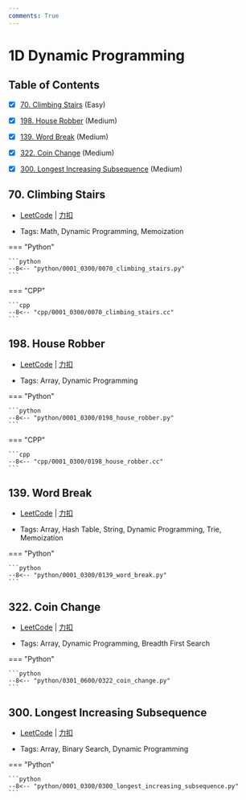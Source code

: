 ```yaml
---
comments: True
---
```


# 1D Dynamic Programming

## Table of Contents

- [x] [70. Climbing Stairs](#70-climbing-stairs) (Easy)
- [x] [198. House Robber](#198-house-robber) (Medium)
- [x] [139. Word Break](#139-word-break) (Medium)
- [x] [322. Coin Change](#322-coin-change) (Medium)
- [x] [300. Longest Increasing Subsequence](#300-longest-increasing-subsequence) (Medium)


## 70. Climbing Stairs

-    [LeetCode](https://leetcode.com/problems/climbing-stairs/) | [力扣](https://leetcode.cn/problems/climbing-stairs/)

-   Tags: Math, Dynamic Programming, Memoization

=== "Python"

    ```python
    --8<-- "python/0001_0300/0070_climbing_stairs.py"
    ```

=== "CPP"

    ```cpp
    --8<-- "cpp/0001_0300/0070_climbing_stairs.cc"
    ```



## 198. House Robber

-    [LeetCode](https://leetcode.com/problems/house-robber/) | [力扣](https://leetcode.cn/problems/house-robber/)

-   Tags: Array, Dynamic Programming

=== "Python"

    ```python
    --8<-- "python/0001_0300/0198_house_robber.py"
    ```

=== "CPP"

    ```cpp
    --8<-- "cpp/0001_0300/0198_house_robber.cc"
    ```



## 139. Word Break

-    [LeetCode](https://leetcode.com/problems/word-break/) | [力扣](https://leetcode.cn/problems/word-break/)

-   Tags: Array, Hash Table, String, Dynamic Programming, Trie, Memoization

=== "Python"

    ```python
    --8<-- "python/0001_0300/0139_word_break.py"
    ```



## 322. Coin Change

-    [LeetCode](https://leetcode.com/problems/coin-change/) | [力扣](https://leetcode.cn/problems/coin-change/)

-   Tags: Array, Dynamic Programming, Breadth First Search

=== "Python"

    ```python
    --8<-- "python/0301_0600/0322_coin_change.py"
    ```



## 300. Longest Increasing Subsequence

-    [LeetCode](https://leetcode.com/problems/longest-increasing-subsequence/) | [力扣](https://leetcode.cn/problems/longest-increasing-subsequence/)

-   Tags: Array, Binary Search, Dynamic Programming

=== "Python"

    ```python
    --8<-- "python/0001_0300/0300_longest_increasing_subsequence.py"
    ```



